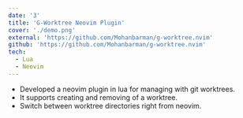 ```yaml
---
date: '3'
title: 'G-Worktree Neovim Plugin'
cover: './demo.png'
external: 'https://github.com/Mohanbarman/g-worktree.nvim'
github: 'https://github.com/Mohanbarman/g-worktree.nvim'
tech:
  - Lua
  - Neovim
---
```


- Developed a neovim plugin in lua for managing with git worktrees.
- It supports creating and removing of a worktree.
- Switch between worktree directories right from neovim.
